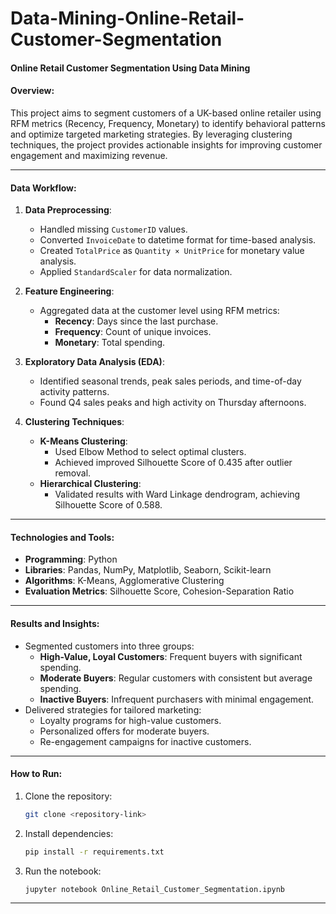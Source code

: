 # Data-Mining-Online-Retail-Customer-Segmentation

#### Online Retail Customer Segmentation Using Data Mining

#### **Overview**:
This project aims to segment customers of a UK-based online retailer using RFM metrics (Recency, Frequency, Monetary) to identify behavioral patterns and optimize targeted marketing strategies. By leveraging clustering techniques, the project provides actionable insights for improving customer engagement and maximizing revenue.

---

#### **Data Workflow**:
1. **Data Preprocessing**:
   - Handled missing `CustomerID` values.
   - Converted `InvoiceDate` to datetime format for time-based analysis.
   - Created `TotalPrice` as `Quantity × UnitPrice` for monetary value analysis.
   - Applied `StandardScaler` for data normalization.

2. **Feature Engineering**:
   - Aggregated data at the customer level using RFM metrics:
     - **Recency**: Days since the last purchase.
     - **Frequency**: Count of unique invoices.
     - **Monetary**: Total spending.

3. **Exploratory Data Analysis (EDA)**:
   - Identified seasonal trends, peak sales periods, and time-of-day activity patterns.
   - Found Q4 sales peaks and high activity on Thursday afternoons.

4. **Clustering Techniques**:
   - **K-Means Clustering**:
     - Used Elbow Method to select optimal clusters.
     - Achieved improved Silhouette Score of 0.435 after outlier removal.
   - **Hierarchical Clustering**:
     - Validated results with Ward Linkage dendrogram, achieving Silhouette Score of 0.588.

---

#### **Technologies and Tools**:
- **Programming**: Python
- **Libraries**: Pandas, NumPy, Matplotlib, Seaborn, Scikit-learn
- **Algorithms**: K-Means, Agglomerative Clustering
- **Evaluation Metrics**: Silhouette Score, Cohesion-Separation Ratio

---

#### **Results and Insights**:
- Segmented customers into three groups:
  - **High-Value, Loyal Customers**: Frequent buyers with significant spending.
  - **Moderate Buyers**: Regular customers with consistent but average spending.
  - **Inactive Buyers**: Infrequent purchasers with minimal engagement.
- Delivered strategies for tailored marketing:
  - Loyalty programs for high-value customers.
  - Personalized offers for moderate buyers.
  - Re-engagement campaigns for inactive customers.

---

#### **How to Run**:
1. Clone the repository:
   ```bash
   git clone <repository-link>
   ```
2. Install dependencies:
   ```bash
   pip install -r requirements.txt
   ```
3. Run the notebook:
   ```bash
   jupyter notebook Online_Retail_Customer_Segmentation.ipynb
   ```

---
